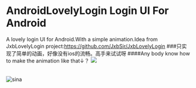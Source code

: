 # AndroidLovelyLogin Login UI For Android
A lovely login UI for Android.With a simple animation.Idea from JxbLovelyLogin project:https://github.com/JxbSir/JxbLovelyLogin
###只实现了简单的动画，好像没有ios的流畅。高手来试试呀
####Any body know how to make the animation like that↓？
![](https://raw.githubusercontent.com/JxbSir/JxbLovelyLogin/master/screenshot.gif)
######
![sina](http://ww3.sinaimg.cn/mw690/8f8f5f45gw1eva5xjtns8j20j20go3zg.jpg "静态图")